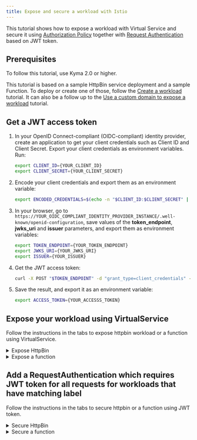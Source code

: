 ```yaml
---
title: Expose and secure a workload with Istio
---
```


This tutorial shows how to expose a workload with Virtual Service and secure it using [Authorization Policy](https://istio.io/latest/docs/reference/config/security/authorization-policy/) together with [Request Authentication](https://istio.io/latest/docs/reference/config/security/request_authentication/) based on JWT token. 

## Prerequisites

To follow this tutorial, use Kyma 2.0 or higher.

This tutorial is based on a sample HttpBin service deployment and a sample Function. To deploy or create one of those, follow the [Create a workload](./apix-02-create-workload.md) tutorial. It can also be a follow up to the [Use a custom domain to expose a workload](./apix-01-own-domain.md) tutorial.

## Get a JWT access token

1. In your OpenID Connect-compliant (OIDC-compliant) identity provider, create an application to get your client credentials such as Client ID and Client Secret. Export your client credentials as environment variables. Run:

   ```bash
   export CLIENT_ID={YOUR_CLIENT_ID}
   export CLIENT_SECRET={YOUR_CLIENT_SECRET}
   ```

2. Encode your client credentials and export them as an environment variable:

   ```bash
   export ENCODED_CREDENTIALS=$(echo -n "$CLIENT_ID:$CLIENT_SECRET" | base64)
   ```

3. In your browser, go to `https://YOUR_OIDC_COMPLIANT_IDENTITY_PROVIDER_INSTANCE/.well-known/openid-configuration`, save values of the **token_endpoint**, **jwks_uri** and **issuer** parameters, and export them as environment variables:

   ```bash
   export TOKEN_ENDPOINT={YOUR_TOKEN_ENDPOINT}
   export JWKS_URI={YOUR_JWKS_URI}
   export ISSUER={YOUR_ISSUER}
   ```

4. Get the JWT access token:

   ```bash
   curl -X POST "$TOKEN_ENDPOINT" -d "grant_type=client_credentials" -d "client_id=$CLIENT_ID" -H "Content-Type: application/x-www-form-urlencoded" -H "Authorization: Basic $ENCODED_CREDENTIALS"
   ```

5. Save the result, and export it as an environment variable:

   ```bash
   export ACCESS_TOKEN={YOUR_ACCESSS_TOKEN}
   ```

## Expose your workload using VirtualService

Follow the instructions in the tabs to expose httpbin workload or a function using VirtualService.

<div tabs>

  <details>
  <summary>
  Expose HttpBin
  </summary>

1. Export the following environment variables:

   ```shell
   export DOMAIN_TO_EXPOSE_WORKLOADS={DOMAIN_NAME} # This is a Kyma domain or your custom subdomain e.g. api.mydomain.com.
   export GATEWAY=$NAMESPACE/httpbin-gateway # If you don't want to use your custom domain but a Kyma domain, use the following Kyma Gateway: `kyma-system/kyma-gateway`.
   ```

2. Run:

   ```shell
   cat <<EOF | kubectl apply -f -
   apiVersion: networking.istio.io/v1alpha3
   kind: VirtualService
   metadata:
     name: httpbin
     namespace: $NAMESPACE
   spec:
     hosts:
     - "httpbin.$DOMAIN_TO_EXPOSE_WORKLOADS"
     gateways:
     - $GATEWAY
     http:
     - match:
       - uri:
           prefix: /
       route:
       - destination:
           port:
             number: 8000
           host: httpbin.$NAMESPACE.svc.cluster.local
   EOF
   ```
  </details>

  <details>
  <summary>
  Expose a function
  </summary>

1. Export the following environment variables:

   ```shell
   export DOMAIN_TO_EXPOSE_WORKLOADS={DOMAIN_NAME} # This is a Kyma domain or your custom subdomain e.g. api.mydomain.com.
   export GATEWAY=$NAMESPACE/httpbin-gateway # If you don't want to use your custom domain but a Kyma domain, use the following Kyma Gateway: `kyma-system/kyma-gateway`.
   ```

2. Run:

   ```shell
   cat <<EOF | kubectl apply -f -
   apiVersion: networking.istio.io/v1alpha3
   kind: VirtualService
   metadata:
     name: function
     namespace: $NAMESPACE
   spec:
     hosts:
     - "function.$DOMAIN_TO_EXPOSE_WORKLOADS"
     gateways:
     - $GATEWAY
     http:
     - match:
       - uri:
           prefix: /
       route:
       - destination:
           port:
             number: 80
           host: function.$NAMESPACE.svc.cluster.local
   EOF
   ```

  </details>
</div>

## Add a RequestAuthentication which requires JWT token for all requests for workloads that have matching label

Follow the instructions in the tabs to secure httpbin or a function using JWT token.

<div tabs>

  <details>
  <summary>
  Secure HttpBin
  </summary>

1. Run:

   ```shell
   cat <<EOF | kubectl apply -f -
   apiVersion: security.istio.io/v1beta1
   kind: RequestAuthentication
   metadata:
     name: jwt-auth-httpbin
     namespace: $NAMESPACE
   spec:
     selector:
       matchLabels:
         app: httpbin
     jwtRules:
     - issuer: $ISSUER
       jwksUri: $JWKS_URI
   ---
   apiVersion: security.istio.io/v1beta1
   kind: AuthorizationPolicy
   metadata:
     name: httpbin
     namespace: $NAMESPACE
   spec:
     selector:
       matchLabels:
         app: httpbin
     rules:
     - from:
       - source:
           requestPrincipals: ["*"]
   EOF
   ```

2. If you try to access secured workload you should get 403 Forbidden error:

   ```shell
   curl -ik -X GET https://httpbin.$DOMAIN_TO_EXPOSE_WORKLOADS/status/200
   ```

3. Using correct JWT token should give you 200 OK response

   ```shell
   curl -ik -X GET https://httpbin.$DOMAIN_TO_EXPOSE_WORKLOADS/status/200 --header "Authorization:Bearer $ACCESS_TOKEN"
   ```
  </details>

  <details>
  <summary>
  Secure a function
  </summary>

1. Run:

   ```shell
   cat <<EOF | kubectl apply -f -
   apiVersion: security.istio.io/v1beta1
   kind: RequestAuthentication
   metadata:
     name: jwt-auth-function
     namespace: $NAMESPACE
   spec:
     selector:
       matchLabels:
         app: function
     jwtRules:
     - issuer: $ISSUER
       jwksUri: $JWKS_URI
   ---
   apiVersion: security.istio.io/v1beta1
   kind: AuthorizationPolicy
   metadata:
     name: function
     namespace: $NAMESPACE
   spec:
     selector:
       matchLabels:
         app: function
     rules:
     - from:
       - source:
           requestPrincipals: ["*"]
   EOF
   ```

2. If you try to access secured workload you should get 403 Forbidden error:

   ```shell
   curl -ik -X GET https://function.$DOMAIN_TO_EXPOSE_WORKLOADS/status/200
   ```

3. Using correct JWT token should give you 200 OK response

   ```shell
   curl -ik -X GET https://function.$DOMAIN_TO_EXPOSE_WORKLOADS/status/200 --header "Authorization:Bearer $ACCESS_TOKEN"
   ```
  </details>
</div>
